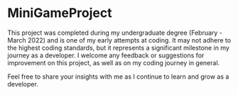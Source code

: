 # MiniGameProject
This project was completed during my undergraduate degree (February - March 2022) and is one of my early attempts at coding.
It may not adhere to the highest coding standards, but it represents a significant milestone in my journey as a developer.
I welcome any feedback or suggestions for improvement on this project, as well as on my coding journey in general.

Feel free to share your insights with me as I continue to learn and grow as a developer.
